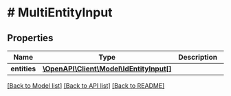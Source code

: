 # # MultiEntityInput

## Properties

Name | Type | Description | Notes
------------ | ------------- | ------------- | -------------
**entities** | [**\OpenAPI\Client\Model\IdEntityInput[]**](IdEntityInput.md) |  |

[[Back to Model list]](../../README.md#models) [[Back to API list]](../../README.md#endpoints) [[Back to README]](../../README.md)
